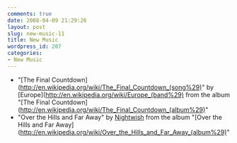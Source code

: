 ```yaml
---
comments: true
date: 2008-04-09 21:29:26
layout: post
slug: new-music-11
title: New Music
wordpress_id: 207
categories:
- New Music
---
```


  * "[The Final Countdown](http://en.wikipedia.org/wiki/The_Final_Countdown_(song%29)" by [Europe](http://en.wikipedia.org/wiki/Europe_(band%29) from the album "[The Final Countdown](http://en.wikipedia.org/wiki/The_Final_Countdown_(album%29)"
  * "Over the Hills and Far Away" by [Nightwish](http://en.wikipedia.org/wiki/Nightwish) from the album "[Over the Hills and Far Away](http://en.wikipedia.org/wiki/Over_the_Hills_and_Far_Away_(album%29)"
